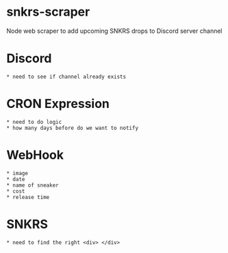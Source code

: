 # snkrs-scraper

Node web scraper to add upcoming SNKRS drops to Discord server channel

# Discord

    * need to see if channel already exists

# CRON Expression

    * need to do logic
    * how many days before do we want to notify

# WebHook

    * image
    * date
    * name of sneaker
    * cost
    * release time

# SNKRS

    * need to find the right <div> </div>
